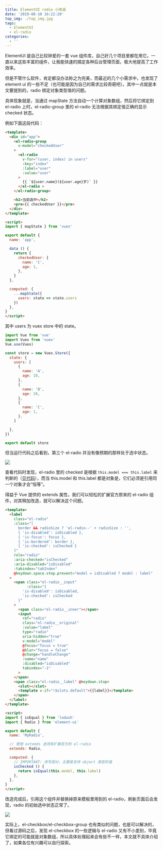 ```yaml
---
title: ElementUI radio 小改造
date: '2019-08-10 16:22:20'
top_img: ./top_img.jpg
tags:
  - ElementUI
  - el-radio
categories:
  - ''
---
```


ElementUI 是自己比较钟爱的一套 vue 组件库，自己好几个项目里都在用它。一直以来这些丰富的组件，让我能快速的搞定各种后台管理页面，极大地提高了工作效率。

但是不管什么软件，肯定都没办法称之为完美，而最近的几个小需求中，也发现了 element ui 的一些不足（也可能是因为自己的需求比较奇葩吧）。其中一点就是本文要提到的，radio 绑定对象类型值的问题。

具体现象就是，当通过 mapState 方法自动一个计算对象数组，然后将它绑定到 el-radio 上时，el-radio-group 里的 el-radio 无法根据其绑定值正确的显示 checked 状态。

例如下面这段代码：

```html
<template>
  <div id="app">
    <el-radio-group
      v-model="checkedUser"
    >
      <el-radio
        v-for="(user, index) in users"
        :key="index"
        :label="user"
        :value="user"
      >
        {{ `${user.name}(${user.age}岁)` }}
      </el-radio >
    </el-radio-group>

    <h2>当前选中</h2>
    <pre>{{ checkedUser }}</pre>
  </div>
</template>

<script>
import { mapState } from 'vuex'

export default {
  name: 'app',

  data () {
    return {
      checkedUser: {
        name: 'C',
        age: 1,
      },
    }
  },

  computed: {
    ...mapState({
      users: state => state.users
    })
  },
}
</script>
```

其中 users 为 vuex store 中的 state。

```js
import Vue from 'vue'
import Vuex from 'vuex'
Vue.use(Vuex)

const store = new Vuex.Store({
  state: {
    users: [
      {
        name: 'A',
        age: 18,
      },
      {
        name: 'B',
        age: 20,
      },
      {
        name: 'C',
        age: 1,
      },
    ]

  },
})

export default store
```

但当运行代码之后看到，第三个 el-radio 并没有像预期的那样处于选中状态。

![](./before.png)

查看代码时发现，el-radio 里的 checked 是根据 `this.model === this.label` 来判断的（[见代码](https://github.com/ElemeFE/element/blob/4680e55b96613004999f9fdeb8bb7b2419853ee8/packages/radio/src/radio.vue#L9)），而当 this.model 和 this.label 都是对象是，它们必须是引用同一个对象才会“恒等”。

得益于 Vue 提供的 extends 属性，我们可以轻松的扩展官方原来的 el-radio 组件，对其稍加改造，就可以解决这个问题。

```html
<template>
  <label
    class="el-radio"
    :class="[
      border && radioSize ? 'el-radio--' + radioSize : '',
      { 'is-disabled': isDisabled },
      { 'is-focus': focus },
      { 'is-bordered': border },
      { 'is-checked': isChecked }
    ]"
    role="radio"
    :aria-checked="isChecked"
    :aria-disabled="isDisabled"
    :tabindex="tabIndex"
    @keydown.space.stop.prevent="model = isDisabled ? model : label"
  >
    <span class="el-radio__input"
          :class="{
        'is-disabled': isDisabled,
        'is-checked': isChecked
      }"
    >
      <span class="el-radio__inner"></span>
      <input
        ref="radio"
        class="el-radio__original"
        :value="label"
        type="radio"
        aria-hidden="true"
        v-model="model"
        @focus="focus = true"
        @blur="focus = false"
        @change="handleChange"
        :name="name"
        :disabled="isDisabled"
        tabindex="-1"
      >
    </span>
    <span class="el-radio__label" @keydown.stop>
      <slot></slot>
      <template v-if="!$slots.default">{{label}}</template>
    </span>
  </label>
</template>

<script>
import { isEqual } from 'lodash'
import { Radio } from 'element-ui'

export default {
  name: 'MyRadio',

  // 使用 extemds 选项来扩展官方的 el-radio
  extends: Radio,

  computed: {
    // IMPORTANT: 改写部分，主要是支持 object 类型的值
    isChecked () {
      return isEqual(this.model, this.label)
    },
  },
}
</script>
```

改造完成后，引用这个组件并替换掉原来模板里用到的 el-radio，刷新页面后会发现，radio 的初始选中状态正常了。

![](./after.png)

实际上，el-checkbox/el-checkbox-group 也有类似的问题，也是可以解决的，但看过源码之后，发现 el-checkbox 的一些逻辑与 el-radio 又有不小差别，毕竟它绑定的可能就是对象数组，所以具体处理起来会有些不一样，本文就不具体介绍了，如果各位有兴趣可以自行探索。
